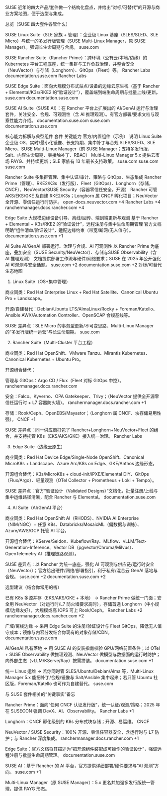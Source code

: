 SUSE 近年的四大产品/套件做一个结构化盘点，并给出“对标/可替代”的开源与商业方案地图，便于选型与集成。

总览（SUSE 四大套件各管什么）

SUSE Linux Suite（SLE 家族 + 管理）：企业级 Linux 基座（SLES/SLED、SLE Micro）与统一的多发行版管理（SUSE Multi-Linux Manager，原 SUSE Manager）。强调长生命周期与合规。
suse.com

SUSE Rancher Suite（Rancher Prime）：跨环境（公有云/本地/边缘）的 Kubernetes 平台工程底座，统一集群与工作负载治理，并整合安全（NeuVector）与存储（Longhorn）、GitOps（Fleet）等。
Rancher Labs
documentation.suse.com
Rancher Labs

SUSE Edge Suite：面向大规模分布式站点/设备的边缘云原生栈（基于 Rancher + Elemental/K3s/RKE2 的“验证设计”），覆盖端到端生命周期与批量上线/更新。
suse.com
documentation.suse.com

SUSE AI Suite（SUSE AI）：在 Rancher 平台上扩展出的 AI/GenAI 运行与治理套件，关注安全、合规、可观测性（含 AI 推理观测）。有官方部署/要求文档与观察性能力介绍。
documentation.suse.com
suse.com
documentation.suse.com

核心能力拆解与典型组件
套件	关键能力	官方/内置组件（示例）	说明
Linux Suite	企业级 OS、实时/最小化镜像、长支持期、集中补丁与合规	SLES/SLED、SLE Micro、SUSE Multi-Linux Manager（前 SUSE Manager；支持多发行版、Salt、内容生命周期、零接触补丁、RBAC）	Multi-Linux Manager 5.x 提供云市场 PAYG、并持续更新；SLE 家族有 13 年最长支持政策。
suse.com
suse.com
suse.com

Rancher Suite	多集群管理、集中认证/审计、策略与 GitOps、生态集成	Rancher Prime（管理）、RKE2/K3s（发行版）、Fleet（GitOps）、Longhorn（存储，CNCF）、NeuVector/SUSE Security（容器零信任安全，开源）	Rancher 可管 AKS/EKS/GKE 及自建 RKE2/K3s；Longhorn 属 CNCF 孵化项目；NeuVector 全开源、零信任运行时防护。
open-docs.neuvector.com
+4
Rancher Labs
+4
ranchermanager.docs.rancher.com
+4

Edge Suite	大规模边缘设备引导、离线/回传、端到端更新与观测	基于 Rancher + Elemental + K3s/RKE2 的“验证设计”，远程注册与集中生命周期管理	官方文档明确“组件清单/验证设计”，适配边缘约束（带宽/断网/无人值守）。
documentation.suse.com
+1

AI Suite	AI/GenAI 部署运行、治理与合规、AI 可观测性	以 Rancher Prime 为底座，叠加安全（SUSE Security/NeuVector）、存储与SUSE Observability（含 AI 推理观测）	文档提供部署工作流与硬件/网络要求；SUSE 在 2025 年公开强化 AI 可观测与安全话题。
suse.com
+2
documentation.suse.com
+2
对标/可替代生态地图
1) Linux Suite（OS+集中管理）

商业同类：Red Hat Enterprise Linux + Red Hat Satellite、Canonical Ubuntu Pro + Landscape。

开源/自建替代：Debian/Ubuntu LTS/AlmaLinux/Rocky + Foreman/Katello、Ansible AWX/Automation Controller、OpenSCAP 合规基线等。

SUSE 差异点：SLE Micro 的事务型更新/不可变思路、Multi-Linux Manager 的“多发行版统一运营”与长生命周期。
suse.com

2) Rancher Suite（Multi-Cluster 平台工程）

商业同类：Red Hat OpenShift、VMware Tanzu、Mirantis Kubernetes、Canonical Kubernetes + Ubuntu Pro。

开源组合替代：

管理与 GitOps：Argo CD / Flux（Fleet 对标 GitOps 中控）。
ranchermanager.docs.rancher.com

安全：Falco、Kyverno、OPA Gatekeeper、Trivy；（NeuVector 提供全开源零信任运行时 + L7 容器防火墙）。
ranchermanager.docs.rancher.com
+1

存储：Rook/Ceph、OpenEBS/Mayastor；（Longhorn 属 CNCF、块存储易用性强）。
CNCF
+1

SUSE 差异点：同一供应商打包了 Rancher+Longhorn+NeuVector+Fleet 的组合，并支持托管 K8s（EKS/AKS/GKE）接入统一治理。
Rancher Labs

3) Edge Suite（边缘云原生）

商业同类：Red Hat Device Edge/Single-Node OpenShift、Canonical MicroK8s + Landscape、Azure Arc/K8s on Edge、GKE/Anthos 边缘形态。

开源组合替代：K3s/MicroK8s + cloud-init/iPXE/Elemental DIY、GitOps（Flux/Argo）、轻量观测（OTel Collector + Prometheus + Loki + Tempo）。

SUSE 差异点：官方“验证设计（Validated Designs）”文档化，批量注册/上线与集中运维路径清晰，配合 Rancher 与 Elemental。
documentation.suse.com

4) AI Suite（AI/GenAI 平台）

商业同类：Red Hat OpenShift AI（RHODS）、NVIDIA AI Enterprise（NIM/NGC）+ 任意 K8s、Databricks/MosaicML（偏数据与训练）、Azure/AWS/GCP 托管 AI 平台。

开源组合替代：KServe/Seldon、Kubeflow/Ray、MLflow、vLLM/Text-Generation-Inference、Vector DB（pgvector/Chroma/Milvus）、OpenTelemetry AI（推理链路观测）。

SUSE 差异点：以 Rancher 为统一底座，强化 AI 可观测与供应链/运行时安全（NeuVector）；官方给出硬件/网络/部署指引，利于私有/混合云 GenAI 落地与合规。
suse.com
+2
documentation.suse.com
+2

选型建议（结合你常用的栈）

已有 K8s 多源并存（EKS/AKS/GKE + 本地） → Rancher Prime 做统一门面；安全用 NeuVector（对运行时/L7 防火墙要求高时），存储首选 Longhorn（中小规模/边缘友好），大规模或高 IOPS 可上 Rook/Ceph。
Rancher Labs
+2
ranchermanager.docs.rancher.com
+2

广域/离线边缘 → 采用 Edge Suite 的注册/验证设计与 Fleet GitOps，降低无人值守成本；镜像与内容分发结合你现有的对象存储/CDN。
documentation.suse.com

AI/GenAI 私有落地 → 用 SUSE AI 的安装指南校验 GPU/网络前置条件；以 OTel + SUSE Observability 做推理观测、NeuVector 做模型与数据面的运行时防护；向外部生态（vLLM/KServe/Ray）按需拼装。
documentation.suse.com
+1

统一 Linux 运维 → 若你同时管 SLES/Ubuntu/Debian/Alma 等，Multi-Linux Manager 5.x 能把补丁/合规/镜像与 Salt/Ansible 集中起来；若只管 Ubuntu 社区版，Foreman/Katello 也可作为自建替代。
suse.com

与 SUSE 套件相关的“关键事实”备忘

Rancher Prime：面向“任何 CNCF 认证发行版”，统一认证/观测/策略；2025 年在 SUSECON 强调 DevX、AI、Observability。
Rancher Labs
+1

Longhorn：CNCF 孵化级别的 K8s 分布式块存储；开源、易运维。
CNCF

NeuVector / SUSE Security：100% 开源、零信任容器安全，含运行时与 L7 防护；与 Rancher 深度集成。
ranchermanager.docs.rancher.com
+1

Edge Suite：官方文档将其描述为“把开源组件装配成可操作的验证设计”，强调远程注册与批量生命周期管理。
documentation.suse.com

SUSE AI：基于 Rancher 的 AI 平台，官方提供详细部署/硬件要求与“AI 观测”方向。
suse.com
+1

Multi-Linux Manager（原 SUSE Manager）：5.x 更名并加强多发行版统一管理，提供 PAYG 形态。
